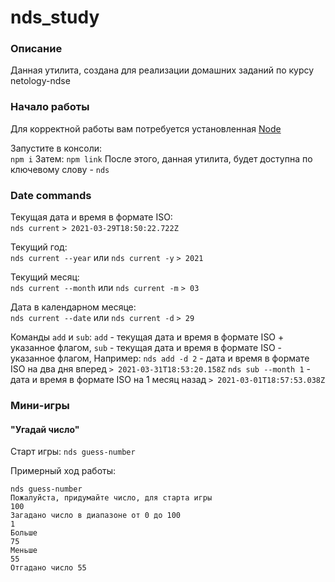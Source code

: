 # nds_study
### Описание
Данная утилита, создана для реализации домашних заданий по курсу netology-ndse

### Начало работы
Для корректной работы вам потребуется установленная [Node](https://nodejs.org/en/)

Запустите в консоли:  
`npm i`
Затем:
`npm link`
После этого, данная утилита, будет доступна по ключевому слову - `nds`
### Date commands

Текущая дата и время в формате ISO:  
`nds current`
`> 2021-03-29T18:50:22.722Z`

Текущий год:  
`nds current --year` или `nds current -y`
`> 2021`

Текущий месяц:  
`nds current --month` или `nds current -m`
`> 03`

Дата в календарном месяце:  
`nds current --date` или `nds current -d`
`> 29`

Команды `add` и `sub`: 
`add` - текущая дата и время в формате ISO + указанное флагом,
`sub` - текущая дата и время в формате ISO - указанное флагом,
Например:
`nds add -d 2` - дата и время в формате ISO на два дня вперед
`> 2021-03-31T18:53:20.158Z`
`nds sub --month 1` - дата и время в формате ISO на 1 месяц назад
`> 2021-03-01T18:57:53.038Z`

### Мини-игры

#### "Угадай число"

Старт игры: `nds guess-number`

Примерный ход работы:
```
nds guess-number
Пожалуйста, придумайте число, для старта игры
100
Загадано число в диапазоне от 0 до 100
1
Больше
75
Меньше
55
Отгадано число 55
```